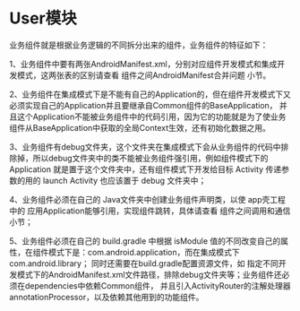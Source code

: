 # User模块

业务组件就是根据业务逻辑的不同拆分出来的组件，业务组件的特征如下：

1、业务组件中要有两张AndroidManifest.xml，分别对应组件开发模式和集成开发模式，这两张表的区别请查看 组件之间AndroidManifest合并问题 小节。

2、业务组件在集成模式下是不能有自己的Application的，但在组件开发模式下又必须实现自己的Application并且要继承自Common组件的BaseApplication，
并且这个Application不能被业务组件中的代码引用，因为它的功能就是为了使业务组件从BaseApplication中获取的全局Context生效，还有初始化数据之用。

3、业务组件有debug文件夹，这个文件夹在集成模式下会从业务组件的代码中排除掉，所以debug文件夹中的类不能被业务组件强引用，例如组件模式下的
 Application 就是置于这个文件夹中，还有组件模式下开发给目标 Activity 传递参数的用的 launch Activity 也应该置于 debug 文件夹中；

4、业务组件必须在自己的 Java文件夹中创建业务组件声明类，以使 app壳工程 中的 应用Application能够引用，实现组件跳转，具体请查看 组件之间调用和通信 小节；

5、业务组件必须在自己的 build.gradle 中根据 isModule 值的不同改变自己的属性，在组件模式下是：com.android.application，而在集成模式下com.android.library；
同时还需要在build.gradle配置资源文件，如 指定不同开发模式下的AndroidManifest.xml文件路径，排除debug文件夹等；业务组件还必须在dependencies中依赖Common组件，
并且引入ActivityRouter的注解处理器annotationProcessor，以及依赖其他用到的功能组件。

